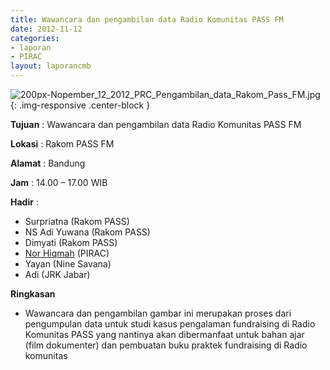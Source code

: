 ```yaml
---
title: Wawancara dan pengambilan data Radio Komunitas PASS FM 
date: 2012-11-12
categories:
- laporan
- PIRAC
layout: laporancmb
---
```



![200px-Nopember_12_2012_PRC_Pengambilan_data_Rakom_Pass_FM.jpg](/uploads/200px-Nopember_12_2012_PRC_Pengambilan_data_Rakom_Pass_FM.jpg){: .img-responsive .center-block }


**Tujuan** : Wawancara dan pengambilan data Radio Komunitas PASS FM 

**Lokasi** : Rakom PASS FM 

**Alamat** : Bandung 

**Jam** : 14.00 – 17.00 WIB 

**Hadir** :
* Surpriatna (Rakom PASS)
* NS Adi Yuwana (Rakom PASS)
* Dimyati (Rakom PASS)
* [Nor Hiqmah](http://wiki.ciptamedia.org/wiki/Nor_Hiqmah) (PIRAC)
* Yayan (Nine Savana)
* Adi (JRK Jabar)

**Ringkasan**  
* Wawancara dan pengambilan gambar ini merupakan proses dari pengumpulan data untuk studi kasus pengalaman fundraising di Radio Komunitas PASS yang nantinya akan dibermanfaat untuk bahan ajar (film dokumenter) dan pembuatan buku praktek fundraising di Radio komunitas
